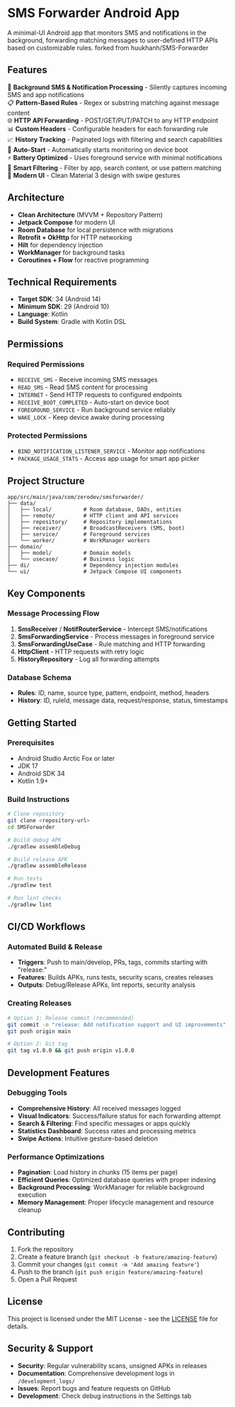 # SMS Forwarder Android App

A minimal-UI Android app that monitors SMS and notifications in the background, forwarding matching messages to user-defined HTTP APIs based on customizable rules.
forked from huukhanh/SMS-Forwarder

## Features

🔄 **Background SMS & Notification Processing** - Silently captures incoming SMS and app notifications  
📋 **Pattern-Based Rules** - Regex or substring matching against message content  
🌐 **HTTP API Forwarding** - POST/GET/PUT/PATCH to any HTTP endpoint  
📊 **Custom Headers** - Configurable headers for each forwarding rule  
📈 **History Tracking** - Paginated logs with filtering and search capabilities  
🔄 **Auto-Start** - Automatically starts monitoring on device boot  
⚡ **Battery Optimized** - Uses foreground service with minimal notifications  
🎯 **Smart Filtering** - Filter by app, search content, or use pattern matching  
📱 **Modern UI** - Clean Material 3 design with swipe gestures  

## Architecture

- **Clean Architecture** (MVVM + Repository Pattern)
- **Jetpack Compose** for modern UI
- **Room Database** for local persistence with migrations
- **Retrofit + OkHttp** for HTTP networking
- **Hilt** for dependency injection
- **WorkManager** for background tasks
- **Coroutines + Flow** for reactive programming

## Technical Requirements

- **Target SDK**: 34 (Android 14)
- **Minimum SDK**: 29 (Android 10)
- **Language**: Kotlin
- **Build System**: Gradle with Kotlin DSL

## Permissions

### Required Permissions
- `RECEIVE_SMS` - Receive incoming SMS messages
- `READ_SMS` - Read SMS content for processing
- `INTERNET` - Send HTTP requests to configured endpoints
- `RECEIVE_BOOT_COMPLETED` - Auto-start on device boot
- `FOREGROUND_SERVICE` - Run background service reliably
- `WAKE_LOCK` - Keep device awake during processing

### Protected Permissions
- `BIND_NOTIFICATION_LISTENER_SERVICE` - Monitor app notifications
- `PACKAGE_USAGE_STATS` - Access app usage for smart app picker

## Project Structure

```
app/src/main/java/com/zerodev/smsforwarder/
├── data/
│   ├── local/          # Room database, DAOs, entities
│   ├── remote/         # HTTP client and API services
│   ├── repository/     # Repository implementations
│   ├── receiver/       # BroadcastReceivers (SMS, boot)
│   ├── service/        # Foreground services
│   └── worker/         # WorkManager workers
├── domain/
│   ├── model/          # Domain models
│   └── usecase/        # Business logic
├── di/                 # Dependency injection modules
└── ui/                 # Jetpack Compose UI components
```

## Key Components

### Message Processing Flow
1. **SmsReceiver** / **NotifRouterService** - Intercept SMS/notifications
2. **SmsForwardingService** - Process messages in foreground service
3. **SmsForwardingUseCase** - Rule matching and HTTP forwarding
4. **HttpClient** - HTTP requests with retry logic
5. **HistoryRepository** - Log all forwarding attempts

### Database Schema
- **Rules**: ID, name, source type, pattern, endpoint, method, headers
- **History**: ID, ruleId, message data, request/response, status, timestamps

## Getting Started

### Prerequisites
- Android Studio Arctic Fox or later
- JDK 17
- Android SDK 34
- Kotlin 1.9+

### Build Instructions
```bash
# Clone repository
git clone <repository-url>
cd SMSForwarder

# Build debug APK
./gradlew assembleDebug

# Build release APK
./gradlew assembleRelease

# Run tests
./gradlew test

# Run lint checks
./gradlew lint
```

## CI/CD Workflows

### Automated Build & Release
- **Triggers**: Push to main/develop, PRs, tags, commits starting with "release:"
- **Features**: Builds APKs, runs tests, security scans, creates releases
- **Outputs**: Debug/Release APKs, lint reports, security analysis

### Creating Releases
```bash
# Option 1: Release commit (recommended)
git commit -m "release: Add notification support and UI improvements"
git push origin main

# Option 2: Git tag
git tag v1.0.0 && git push origin v1.0.0
```

## Development Features

### Debugging Tools
- **Comprehensive History**: All received messages logged
- **Visual Indicators**: Success/failure status for each forwarding attempt
- **Search & Filtering**: Find specific messages or apps quickly
- **Statistics Dashboard**: Success rates and processing metrics
- **Swipe Actions**: Intuitive gesture-based deletion

### Performance Optimizations
- **Pagination**: Load history in chunks (15 items per page)
- **Efficient Queries**: Optimized database queries with proper indexing
- **Background Processing**: WorkManager for reliable background execution
- **Memory Management**: Proper lifecycle management and resource cleanup

## Contributing

1. Fork the repository
2. Create a feature branch (`git checkout -b feature/amazing-feature`)
3. Commit your changes (`git commit -m 'Add amazing feature'`)
4. Push to the branch (`git push origin feature/amazing-feature`)
5. Open a Pull Request

## License

This project is licensed under the MIT License - see the [LICENSE](LICENSE) file for details.

## Security & Support

- **Security**: Regular vulnerability scans, unsigned APKs in releases
- **Documentation**: Comprehensive development logs in `/development_logs/`
- **Issues**: Report bugs and feature requests on GitHub
- **Development**: Check debug instructions in the Settings tab 
